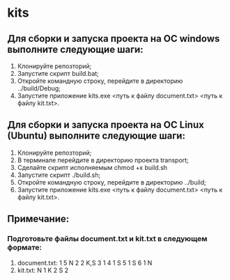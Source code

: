# kits

## Для сборки и запуска проекта на ОС windows выполните следующие шаги:
1. Клонируйте репозторий;
2. Запустите скрипт build.bat;
3. Откройте командную строку, перейдите в директорию ../build/Debug;
4. Запустите приложение kits.exe <путь к файлу document.txt> <путь к файлу kit.txt>.

## Для сборки и запуска проекта на ОС Linux (Ubuntu) выполните следующие шаги:
1. Клонируйте репозторий;
2. В терминале перейдите в директорию проекта transport;
3. Сделайте скрипт исполняемым chmod +x build.sh
4. Запустите скрипт ./build.sh;
5. Откройте командную строку, перейдите в директорию ../build;
6. Запустите приложение kits.exe <путь к файлу document.txt> <путь к файлу kit.txt>.

## Примечание:
### Подготовьте файлы document.txt и kit.txt в следующем формате:
1. document.txt:
        1 5 N
        2 2 K,S
        3 1
        4 1 S
        5 1 S
        6 1 N
2. kit.txt: 
        N 1
        K 2
        S 2
